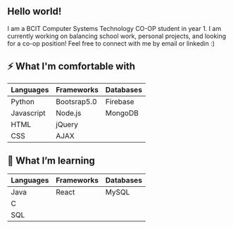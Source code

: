 ## Hello world!
I am a BCIT Computer Systems Technology CO-OP student in year 1. I am currently working on balancing school work, personal projects, and looking for a co-op position! Feel free to connect with me by email or linkedin :)

## ⚡ What I'm comfortable with
| Languages  | Frameworks  | Databases |
|------------|-------------|-----------|
| Python     | Bootsrap5.0 | Firebase  |
| Javascript | Node.js     | MongoDB   |
| HTML       | jQuery      |           |
| CSS        | AJAX        |           |

## 🌱 What I’m learning
| Languages  | Frameworks  | Databases |
|------------|-------------|-----------|
| Java       | React       | MySQL     |
| C          |             |           |
| SQL        |             |           |

<!--
**pkwlo/pkwlo** is a ✨ _special_ ✨ repository because its `README.md` (this file) appears on your GitHub profile.

Here are some ideas to get you started:

- 🔭 I’m currently working on ...
- 🌱 I’m currently learning ...
- 👯 I’m looking to collaborate on ...
- 🤔 I’m looking for help with ...
- 💬 Ask me about ...
- 📫 How to reach me: ...
- 😄 Pronouns: ...
- ⚡ Fun fact: ...
-->
